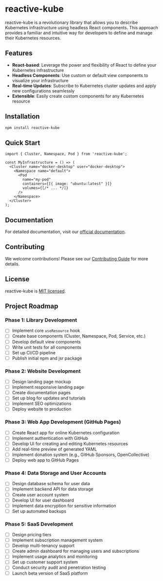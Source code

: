 # reactive-kube

reactive-kube is a revolutionary library that allows you to describe Kubernetes infrastructure using headless React components. This approach provides a familiar and intuitive way for developers to define and manage their Kubernetes resources.

## Features

- **React-based**: Leverage the power and flexibility of React to define your Kubernetes infrastructure
- **Headless Components**: Use custom or default view components to visualize your infrastructure
- **Real-time Updates**: Subscribe to Kubernetes cluster updates and apply new configurations seamlessly
- **Extensible**: Easily create custom components for any Kubernetes resource

## Installation

```bash
npm install reactive-kube
```

## Quick Start

```tsx
import { Cluster, Namespace, Pod } from 'reactive-kube';

const MyInfrastructure = () => (
  <Cluster name="docker-desktop" user="docker-desktop">
    <Namespace name="default">
      <Pod
        name="my-pod"
        containers={[{ image: "ubuntu:latest" }]}
        volumes={[/* ... */]}
      />
    </Namespace>
  </Cluster>
);
```

## Documentation

For detailed documentation, visit our [official documentation](https://github.com/90dy/reactive-kube/wiki).

## Contributing

We welcome contributions! Please see our [Contributing Guide](CONTRIBUTING.md) for more details.

## License

reactive-kube is [MIT licensed](LICENSE).

## Project Roadmap

### Phase 1: Library Development

- [ ] Implement core `useResource` hook
- [ ] Create base components (Cluster, Namespace, Pod, Service, etc.)
- [ ] Develop default view components
- [ ] Write unit tests for all components
- [ ] Set up CI/CD pipeline
- [ ] Publish initial npm and jsr package

### Phase 2: Website Development

- [ ] Design landing page mockup
- [ ] Implement responsive landing page
- [ ] Create documentation pages
- [ ] Set up blog for updates and tutorials
- [ ] Implement SEO optimizations
- [ ] Deploy website to production

### Phase 3: Web App Development (GitHub Pages)

- [ ] Create React app for online Kubernetes configuration
- [ ] Implement authentication with GitHub
- [ ] Develop UI for creating and editing Kubernetes resources
- [ ] Add real-time preview of generated YAML
- [ ] Implement donation system (e.g., GitHub Sponsors, OpenCollective)
- [ ] Deploy web app to GitHub Pages

### Phase 4: Data Storage and User Accounts

- [ ] Design database schema for user data
- [ ] Implement backend API for data storage
- [ ] Create user account system
- [ ] Develop UI for user dashboard
- [ ] Implement data encryption for sensitive information
- [ ] Set up automated backups

### Phase 5: SaaS Development

- [ ] Design pricing tiers
- [ ] Implement subscription management system
- [ ] Develop multi-tenancy support
- [ ] Create admin dashboard for managing users and subscriptions
- [ ] Implement usage analytics and monitoring
- [ ] Set up customer support system
- [ ] Conduct security audit and penetration testing
- [ ] Launch beta version of SaaS platform

